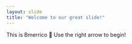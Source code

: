 ```yaml
---
layout: slide
title: "Welcome to our great slide!"
---
```

This is Bmerrico 🎉
Use the right arrow to begin!
